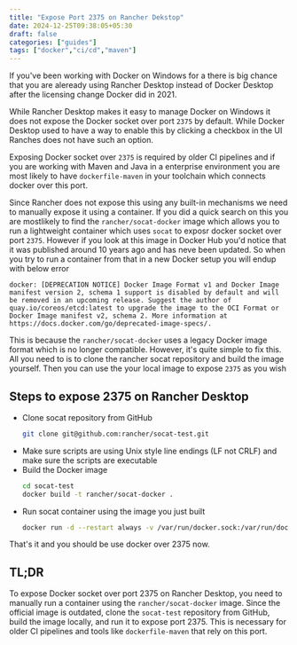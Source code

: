```yaml
---
title: "Expose Port 2375 on Rancher Dekstop"
date: 2024-12-25T09:38:05+05:30
draft: false
categories: ["guides"]
tags: ["docker","ci/cd","maven"]
---
```


If you've been working with Docker on Windows for a there is big chance that you are aleready using Rancher Desktop instead of Docker Desktop after the licensing change Docker did in 2021. 

While Rancher Desktop makes it easy to manage Docker on Windows it does not expose the Docker socket over port `2375` by default. While Docker Desktop used to have a way to enable this by clicking a checkbox in the UI Ranches does not have such an option.

Exposing Docker socket over `2375` is required by older CI pipelines and if you are working with Maven and Java in a enterprise environment you are most likely to have `dockerfile-maven` in your toolchain which connects docker over this port.

Since Rancher does not expose this using any built-in mechanisms we need to manually expose it using a container. If you did a quick search on this you are mostlikely to find the `rancher/socat-docker` image which allows you to run a lightweight container which uses `socat` to exposr docker socket over port `2375`. However if you look at this image in Docker Hub you'd notice that it was published around 10 years ago and has neve been updated. So when you try to run a container from that in a new Docker setup you will endup with below error

```
docker: [DEPRECATION NOTICE] Docker Image Format v1 and Docker Image manifest version 2, schema 1 support is disabled by default and will be removed in an upcoming release. Suggest the author of quay.io/coreos/etcd:latest to upgrade the image to the OCI Format or Docker Image manifest v2, schema 2. More information at https://docs.docker.com/go/deprecated-image-specs/.
```

This is because the `rancher/socat-docker` uses a legacy Docker image format which is no longer compatible. However, it's quite simple to fix this. All you need to is to clone the rancher socat repository and build the image yourself. Then you can use the your local image to expose `2375` as you wish

## Steps to expose 2375 on Rancher Desktop

- Clone socat repository from GitHub
    ```bash
    git clone git@github.com:rancher/socat-test.git
    ```
- Make sure scripts are using Unix style line endings (LF not CRLF) and make sure the scripts are executable
- Build the Docker image
    ```bash
    cd socat-test
    docker build -t rancher/socat-docker .
    ```
- Run socat container using the image you just built
    ```bash
    docker run -d --restart always -v /var/run/docker.sock:/var/run/docker.sock -p 2375:2375 --name expose-docker-on-2375 rancher/socat-docker
    ```


That's it and you should be use docker over 2375 now.

## TL;DR

To expose Docker socket over port 2375 on Rancher Desktop, you need to manually run a container using the `rancher/socat-docker` image. Since the official image is outdated, clone the `socat-test` repository from GitHub, build the image locally, and run it to expose port 2375. This is necessary for older CI pipelines and tools like `dockerfile-maven` that rely on this port.


